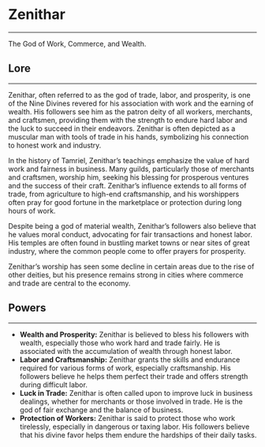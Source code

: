 # Zenithar

---

The God of Work, Commerce, and Wealth.

## Lore

---

Zenithar, often referred to as the god of trade, labor, and prosperity, is one of the Nine Divines revered for his association with work and the earning of wealth. His followers see him as the patron deity of all workers, merchants, and craftsmen, providing them with the strength to endure hard labor and the luck to succeed in their endeavors. Zenithar is often depicted as a muscular man with tools of trade in his hands, symbolizing his connection to honest work and industry.

In the history of Tamriel, Zenithar’s teachings emphasize the value of hard work and fairness in business. Many guilds, particularly those of merchants and craftsmen, worship him, seeking his blessing for prosperous ventures and the success of their craft. Zenithar’s influence extends to all forms of trade, from agriculture to high-end craftsmanship, and his worshippers often pray for good fortune in the marketplace or protection during long hours of work.

Despite being a god of material wealth, Zenithar’s followers also believe that he values moral conduct, advocating for fair transactions and honest labor. His temples are often found in bustling market towns or near sites of great industry, where the common people come to offer prayers for prosperity.

Zenithar’s worship has seen some decline in certain areas due to the rise of other deities, but his presence remains strong in cities where commerce and trade are central to the economy.

## Powers

---

- **Wealth and Prosperity:** Zenithar is believed to bless his followers with wealth, especially those who work hard and trade fairly. He is associated with the accumulation of wealth through honest labor.
- **Labor and Craftsmanship:** Zenithar grants the skills and endurance required for various forms of work, especially craftsmanship. His followers believe he helps them perfect their trade and offers strength during difficult labor.
- **Luck in Trade:** Zenithar is often called upon to improve luck in business dealings, whether for merchants or those involved in trade. He is the god of fair exchange and the balance of business.
- **Protection of Workers:** Zenithar is said to protect those who work tirelessly, especially in dangerous or taxing labor. His followers believe that his divine favor helps them endure the hardships of their daily tasks.
